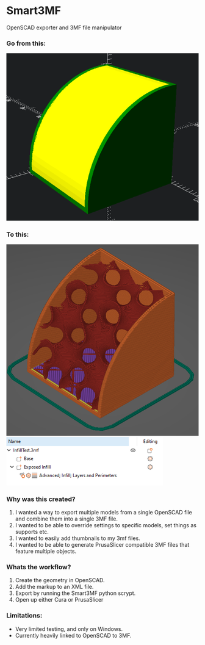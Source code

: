 # Smart3MF
OpenSCAD exporter and 3MF file manipulator

### Go from this:
![Quick render in OpenSCAD](/OpenSCAD.PNG)

### To this:
![Screenshot inside PrusaSlicer with a single object showing exposed infill](/Prusa1.PNG)
![Screenshot inside PrusaSlicer showing objects and settings](/Prusa2.PNG)

### Why was this created?
1) I wanted a way to export multiple models from a single OpenSCAD file and combine them into a single 3MF file. 
2) I wanted to be able to override settings to specific models, set things as supports etc.
3) I wanted to easily add thumbnails to my 3mf files.
4) I wanted to be able to generate PrusaSlicer compatible 3MF files that feature multiple objects.

### Whats the workflow?
1) Create the geometry in OpenSCAD.
2) Add the markup to an XML file.
3) Export by running the Smart3MF python scrypt.
4) Open up either Cura or PrusaSlicer

### Limitations:
- Very limited testing, and only on Windows.
- Currently heavily linked to OpenSCAD to 3MF.
